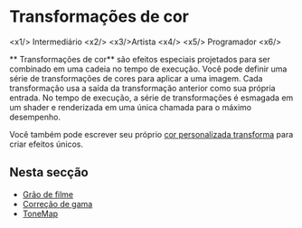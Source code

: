 # Transformações de cor

<x1\/> Intermediário <x2\/>
<x3\/>Artista <x4\/>
<x5\/> Programador <x6\/>

** Transformações de cor** são efeitos especiais projetados para ser combinado em uma cadeia no tempo de execução. Você pode definir uma série de transformações de cores para aplicar a uma imagem. Cada transformação usa a saída da transformação anterior como sua própria entrada. No tempo de execução, a série de transformações é esmagada em um shader e renderizada em uma única chamada para o máximo desempenho.

Você também pode escrever seu próprio [ cor personalizada transforma](custom-color-transforms.md) para criar efeitos únicos.

## Nesta secção

* [Grão de filme](film-grain.md)
* [Correção de gama](gamma-correction.md)
* [ToneMap](tonemap.md)
